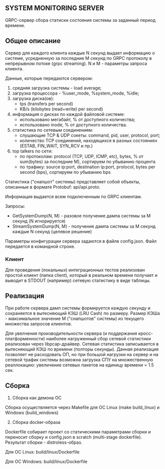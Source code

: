## SYSTEM MONITORING SERVER

GRPC-сервер сбора статиски состояния системы за заданный период времени.

## Общее описание 

Сервер для каждого клиента каждые N секунд выдает информацию о системе, усредненную за последние M секунд по GRPC протоколу в непрерывном потоке (grpc streaming). N и M - параметры запроса клиента.

Данные, которые передаются сервером:
1. средняя загрузка системы - load average;   
2. загрузка процессора - %user_mode, %system_mode, %idle;
3. загрузка диска(ов):
    - tps (transfers per second)
    - KB/s (kilobytes (read+write) per second)
4. информация о дисках по каждой файловой системе:
    - использовано мегабайт, % от доступного количества;
    - использовано inode, % от доступного количества.
5. статистика по сетевым соединениям:
    - слушающие TCP & UDP сокеты: command, pid, user, protocol, port;
    - количество TCP соединений, находящихся в разных состояниях (ESTAB, FIN_WAIT, SYN_RCV и пр.)
6. top talkers по сети:
    - по протоколам: protocol (TCP, UDP, ICMP, etc), bytes, % от sum(bytes) за последние M), сортируем по убыванию процента
    - по трафику: source ip:port, destination ip:port, protocol, bytes per second (bps), сортируем по убыванию bps
 
Статистика ("снапшот" системы) представляет собой объекты, описанные в формате Protobuf: api/api.proto.

Информация выдается всем подключенным по GRPC клиентам.

Запросы:
- GetSystemDump(N, M) - разовое получение дампа системы за M секунд (N игнорируется)
- StreamSystemDump(N, M) - получение дампа системы за M секунд каждые N секунд (целевое решение)
 
Параметры конфигурации сервера задаются в файле config.json. Файл передается в командной строке.

### Клиент 

Для проведения (локальных) интеграционных тестов реализован простой клиент (папка client), который в реальном времени получает и выводит в STDOUT (например) сетевую статистику в виде таблицы.

## Реализация

При работе сервера дамп системы формируется каждую секунду и сохраняется в вытесняющий КЭШ (LRU Cash) по размеру. Размер КЭШа - максимальное значение M ("снапшотов" системы) из текущего множества запросов клиентов.

Для увелчения производительности сервера (и поддержания кросс-платформенности) наиболее нагруженный сбор сетевой статистики реализован через libpcap-драйвер. Сетевая статистика  записывается в вытесняющий КЭШ по времени (полторы секунды). Данная реализация позволяет не расходовать ОП, но при большой нагрузки на сервер и на сетевой трафик системы возможна загрузка СПУ на множественную реаллокацию: увеличение сетевых пакетов на единицу времени = 1.5 сек.

## Сборка 

1. Сборка как демона ОС

Сборка осуществляется через Makefile для ОС Linux (make build_linux) и Windows (build_windows)

2. Сборка docker-образа

Dockerfile собирает проект со статическими параметрами сборки и переносит сборку и config.json в scratch (multi-stage dockerfile). Результат сборки - distroless-образ.

Для ОС Linux: build/linux/Dockerfile

Для ОС Windows: build/linux/Dockerfile
